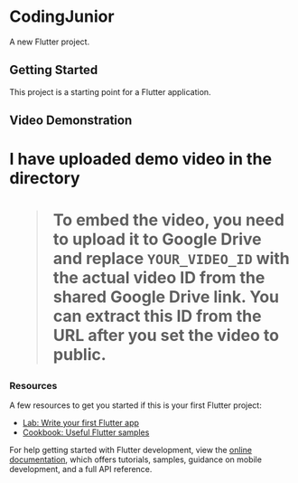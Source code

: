 # CodingJunior

A new Flutter project.

## Getting Started

This project is a starting point for a Flutter application.

## Video Demonstration

<h1>I have uploaded demo video in the directory<h1>


> To embed the video, you need to upload it to Google Drive and replace `YOUR_VIDEO_ID` with the actual video ID from the shared Google Drive link. You can extract this ID from the URL after you set the video to public.

### Resources

A few resources to get you started if this is your first Flutter project:
- [Lab: Write your first Flutter app](https://docs.flutter.dev/get-started/codelab)
- [Cookbook: Useful Flutter samples](https://docs.flutter.dev/cookbook)

For help getting started with Flutter development, view the
[online documentation](https://docs.flutter.dev/), which offers tutorials, samples, guidance on mobile development, and a full API reference.
